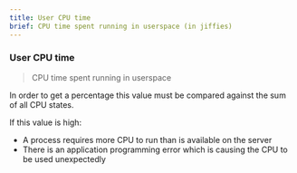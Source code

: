 ```yaml
---
title: User CPU time
brief: CPU time spent running in userspace (in jiffies)
---
```

### User CPU time

> CPU time spent running in userspace

In order to get a percentage this value must be compared against the sum of all CPU states.

If this value is high:

* A process requires more CPU to run than is available on the server
* There is an application programming error which is causing the CPU to be used unexpectedly
